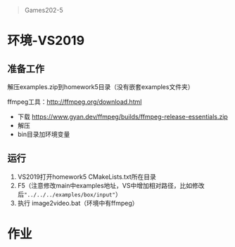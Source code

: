 > Games202-5

# 环境-VS2019

## 准备工作

解压examples.zip到homework5目录（没有嵌套examples文件夹）

ffmpeg工具：http://ffmpeg.org/download.html

- 下载 https://www.gyan.dev/ffmpeg/builds/ffmpeg-release-essentials.zip
- 解压
- bin目录加环境变量

## 运行

1. VS2019打开homework5 CMakeLists.txt所在目录
2. F5（注意修改main中examples地址，VS中增加相对路径，比如修改后`"../../../examples/box/input"`）
3. 执行 image2video.bat（环境中有ffmpeg）

# 作业

